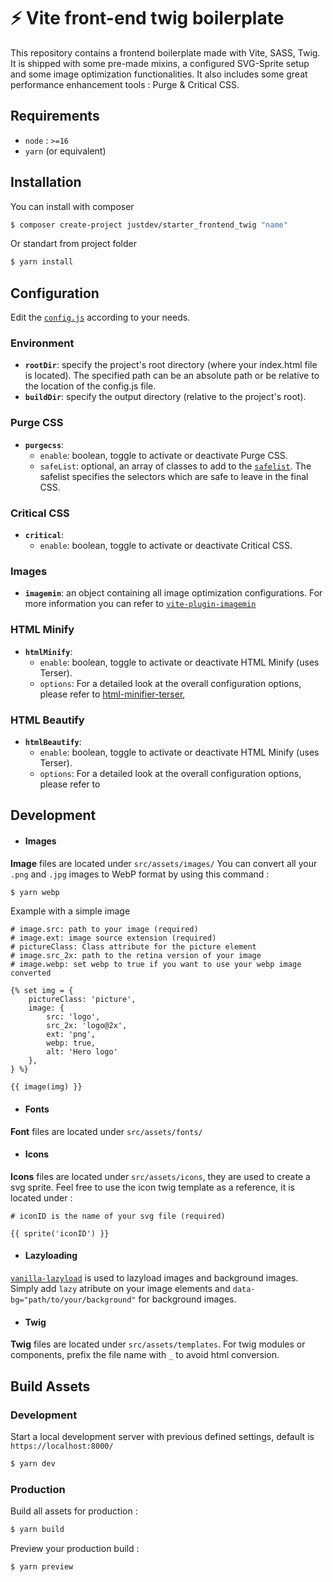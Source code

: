 # ⚡️ Vite front-end twig boilerplate

This repository contains a frontend boilerplate made with Vite, SASS, Twig.
It is shipped with some pre-made mixins, a configured SVG-Sprite setup and some image optimization functionalities.
It also includes some great performance enhancement tools : Purge & Critical CSS.

## Requirements

* `node` : `>=16`
* `yarn` (or equivalent)

## Installation

You can install with composer 
```sh
$ composer create-project justdev/starter_frontend_twig "name"
```

Or standart from project folder
```sh
$ yarn install
```

## Configuration

Edit the [`config.js`](config.js) according to your needs.

### Environment

* **`rootDir`**: specify the project's root directory (where your index.html file is located). The specified path can be an absolute path or be relative to the location of the config.js file.
* **`buildDir`**: specify the output directory (relative to the project's root).

### Purge CSS

* **`purgecss`**:
  * `enable`: boolean, toggle to activate or deactivate Purge CSS.
  * `safeList`: optional, an array of classes to add to the [`safelist`](https://purgecss.com/safelisting.html). The safelist specifies the selectors which are safe to leave in the final CSS.

### Critical CSS

* **`critical`**:
  * `enable`: boolean, toggle to activate or deactivate Critical CSS.


### Images

* **`imagemin`**: an object containing all image optimization configurations. For more information you can refer to [`vite-plugin-imagemin`](https://github.com/vbenjs/vite-plugin-imagemin)

### HTML Minify
* **`htmlMinify`**:
  * `enable`: boolean, toggle to activate or deactivate HTML Minify (uses Terser).
  * `options`: For a detailed look at the overall configuration options, please refer to [html-minifier-terser](https://github.com/terser/html-minifier-terser#options-quick-reference),

### HTML Beautify
* **`htmlBeautify`**:
  * `enable`: boolean, toggle to activate or deactivate HTML Minify (uses Terser).
  * `options`: For a detailed look at the overall configuration options, please refer to 


## Development


* #### Images

**Image** files are located under `src/assets/images/`
You can convert all your `.png` and `.jpg` images to WebP format by using this command :

```sh
$ yarn webp
```
Example with a simple image

```twig
# image.src: path to your image (required)
# image.ext: image source extension (required)
# pictureClass: Class attribute for the picture element
# image.src_2x: path to the retina version of your image
# image.webp: set webp to true if you want to use your webp image converted

{% set img = {
	pictureClass: 'picture',
	image: {
		src: 'logo',
		src_2x: 'logo@2x',
		ext: 'png',
		webp: true,
		alt: 'Hero logo'
	},
} %}

{{ image(img) }}
```

* #### Fonts

**Font** files are located under `src/assets/fonts/`

* #### Icons

**Icons** files are located under `src/assets/icons`, they are used to create a svg sprite.
Feel free to use the icon twig template as a reference, it is located under : 
```twig
# iconID is the name of your svg file (required)

{{ sprite('iconID') }}
```

* #### Lazyloading

[`vanilla-lazyload`](https://github.com/verlok/vanilla-lazyload) is used to lazyload images and background images.
Simply add `lazy` atribute on your image elements and `data-bg="path/to/your/background"` for background images.

* #### Twig

**Twig** files are located under `src/assets/templates`. For twig modules or components, prefix the file name with `_` to avoid html conversion.


## Build Assets

### Development

Start a local development server with previous defined settings, default is `https://localhost:8000/`

```sh
$ yarn dev
```

### Production

Build all assets for production :

```sh
$ yarn build
```

Preview your production build :

```sh
$ yarn preview
```

